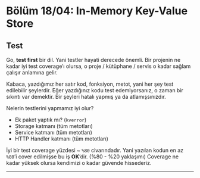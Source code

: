 # Bölüm 18/04: In-Memory Key-Value Store

## Test

Go, **test first** bir dil. Yani testler hayati derecede önemli. Bir projenin
ne kadar iyi test coverage’ı olursa, o proje / kütüphane / servis o kadar
sağlam çalışır anlamına gelir.

Kabaca, yazdığımız her satır kod, fonksiyon, metot, yani her şey test
edilebilir şeylerdir. Eğer yazdığınız kodu test edemiyorsanız, o zaman bir
sıkıntı var demektir. Bir şeyleri hatalı yapmış ya da atlamışsınızdır.

Nelerin testlerini yapmamız iyi olur?

- Ek paket yaptık mı? (`kverror`)
- Storage katmanı (tüm metotları)
- Service katmanı (tüm metotları)
- HTTP Handler katmanı (tüm metotları)

İyi bir test coverage yüzdesi ~ `%80` civarındadır. Yani yazılan kodun en az
`%80`’i cover edilmişse bu iş **OK**’dir. (%80 - %20 yaklaşımı) Coverage ne
kadar yüksek olursa kendimizi o kadar güvende hissederiz.

---
